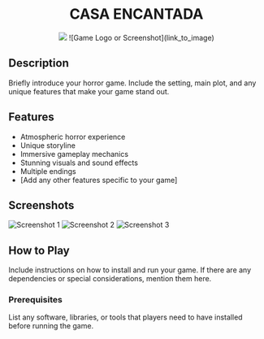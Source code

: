<h1 align="center"><b>CASA ENCANTADA</b></h1>
<p align="center">
<img src="https://img.shields.io/badge/Unreal-0E1128?style=flat&logo=Python&logoColor=white"/>
<img src="https://img.shields.io/badge/Python-3776AB?style=for-the-badge&logo=Python&logoColor=white">
![Game Logo or Screenshot](link_to_image)

## Description

Briefly introduce your horror game. Include the setting, main plot, and any unique features that make your game stand out.

## Features

- Atmospheric horror experience
- Unique storyline
- Immersive gameplay mechanics
- Stunning visuals and sound effects
- Multiple endings
- [Add any other features specific to your game]

## Screenshots

![Screenshot 1](link_to_screenshot1)
![Screenshot 2](link_to_screenshot2)
![Screenshot 3](link_to_screenshot3)

## How to Play

Include instructions on how to install and run your game. If there are any dependencies or special considerations, mention them here.

### Prerequisites

List any software, libraries, or tools that players need to have installed before running the game.



